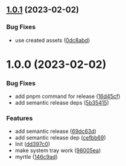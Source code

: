 ## [1.0.1](https://github.com/tim-richter/myrtle/compare/v1.0.0...v1.0.1) (2023-02-02)


### Bug Fixes

* use created assets ([0dc8abd](https://github.com/tim-richter/myrtle/commit/0dc8abd7113579fa6f8de3a30f158aa57e91cc6e))

# 1.0.0 (2023-02-02)


### Bug Fixes

* add pnpm command for release ([16d45cf](https://github.com/tim-richter/myrtle/commit/16d45cf3e2957693b83154da8465253d1d06da09))
* add semantic release deps ([5b35415](https://github.com/tim-richter/myrtle/commit/5b3541516f312441906b6c8e6767f51532ac519b))


### Features

* add semantic release ([69dc63d](https://github.com/tim-richter/myrtle/commit/69dc63d79f755dcaa9d7ebfba05f5608167c1890))
* add semantic release dep ([cefbb69](https://github.com/tim-richter/myrtle/commit/cefbb69a7691fbba1ac79f6a75a57002d5fc2a20))
* Init ([dd397c0](https://github.com/tim-richter/myrtle/commit/dd397c0cf19862fcd93532bf6d756a0816fd7aff))
* make system tray work ([98005ea](https://github.com/tim-richter/myrtle/commit/98005ea790388a3e280e6f956a2b1bb3d5f73e46))
* myrtle ([146c9ad](https://github.com/tim-richter/myrtle/commit/146c9ad6f651dbde98321026e6aeec12aafc107f))
